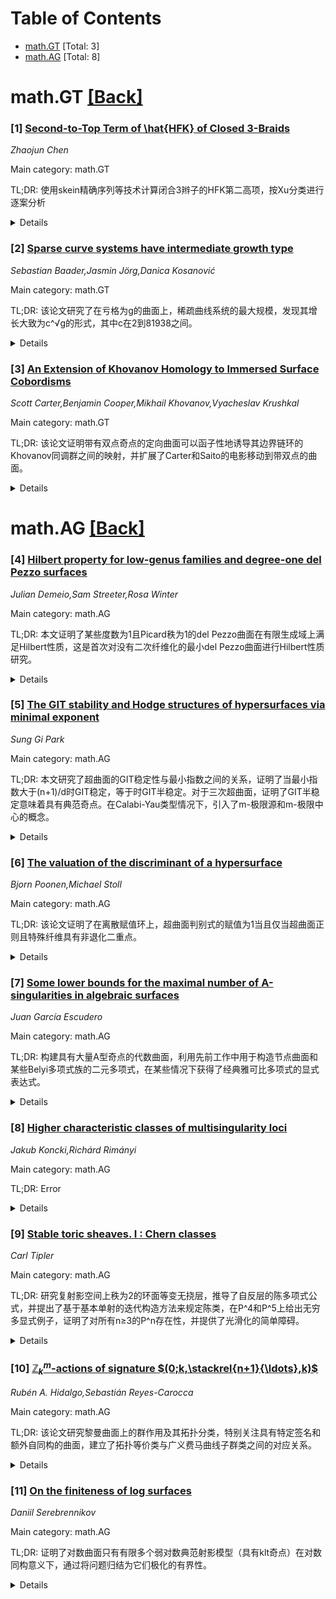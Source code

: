 <div id=toc></div>

# Table of Contents

- [math.GT](#math.GT) [Total: 3]
- [math.AG](#math.AG) [Total: 8]


<div id='math.GT'></div>

# math.GT [[Back]](#toc)

### [1] [Second-to-Top Term of \hat{HFK} of Closed 3-Braids](https://arxiv.org/abs/2510.14248)
*Zhaojun Chen*

Main category: math.GT

TL;DR: 使用skein精确序列等技术计算闭合3辫子的HFK第二高项，按Xu分类进行逐案分析


<details>
  <summary>Details</summary>
Motivation: 需要计算闭合3辫子的Heegaard Floer同调第二高项，以深入理解辫子结构的拓扑性质

Method: 采用skein精确序列和其他技术，按照Xu的分类方法进行逐案分析计算

Result: 成功计算出了闭合3辫子的HFK第二高项的具体结果

Conclusion: 通过系统的方法论，实现了对闭合3辫子HFK第二高项的完整计算，为辫子理论提供了新的计算工具

Abstract: In this paper, we use the skein exact sequence and other techniques to
compute the second-to-top term of HFK of closed 3-braids. We do it case-by-case
according to Xu's classification.

</details>


### [2] [Sparse curve systems have intermediate growth type](https://arxiv.org/abs/2510.14429)
*Sebastian Baader,Jasmin Jörg,Danica Kosanović*

Main category: math.GT

TL;DR: 该论文研究了在亏格为g的曲面上，稀疏曲线系统的最大规模，发现其增长大致为c^√g的形式，其中c在2到81938之间。


<details>
  <summary>Details</summary>
Motivation: 研究曲面上稀疏曲线系统的最大规模，稀疏曲线系统指的是平均两两相交数不超过1的简单闭曲线系统。

Method: 通过数学分析和证明，确定了稀疏曲线系统规模的增长函数形式。

Result: 发现稀疏曲线系统的最大规模以c^√g的形式增长，其中常数c的范围在2到81938之间。

Conclusion: 在曲面上，稀疏曲线系统的最大规模呈亚指数增长，具体为c^√g的形式，这为曲面几何和拓扑提供了新的理解。

Abstract: A system of simple closed curves on a surface of genus $g$ is said to be
sparse if their average pairwise intersection number does not exceed one. We
show that the maximal size of a sparse curve systems grows roughly like a
function of type $c^{\sqrt{g}}$, with $c$ between $2$ and $81938$.

</details>


### [3] [An Extension of Khovanov Homology to Immersed Surface Cobordisms](https://arxiv.org/abs/2510.14760)
*Scott Carter,Benjamin Cooper,Mikhail Khovanov,Vyacheslav Krushkal*

Main category: math.GT

TL;DR: 该论文证明带有双点奇点的定向曲面可以函子性地诱导其边界链环的Khovanov同调群之间的映射，并扩展了Carter和Saito的电影移动到带双点的曲面。


<details>
  <summary>Details</summary>
Motivation: 研究带有双点奇点的定向曲面如何系统地影响其边界链环的Khovanov同调理论，建立更一般的曲面-链环对应关系。

Method: 扩展Carter和Saito的电影移动理论，将其推广到包含双点奇点的曲面情况，并证明这种扩展保持函子性。

Result: 成功构建了带双点奇点的定向曲面到Khovanov同调群映射的函子性构造，建立了完整的理论框架。

Conclusion: 带有双点奇点的曲面确实可以诱导边界链环Khovanov同调之间的函子性映射，这一结果为曲面拓扑与链环不变量之间的联系提供了更深入的理解。

Abstract: We show that an oriented surface in $\mathbb{R}^4$ containing double point
singularities induces a map between the Khovanov homology groups of its
boundary links in a functorial way. As part of this work, the movie moves of
Carter and Saito are extended to surfaces with double points.

</details>


<div id='math.AG'></div>

# math.AG [[Back]](#toc)

### [4] [Hilbert property for low-genus families and degree-one del Pezzo surfaces](https://arxiv.org/abs/2510.13967)
*Julian Demeio,Sam Streeter,Rosa Winter*

Main category: math.AG

TL;DR: 本文证明了某些度数为1且Picard秩为1的del Pezzo曲面在有限生成域上满足Hilbert性质，这是首次对没有二次纤维化的最小del Pezzo曲面进行Hilbert性质研究。


<details>
  <summary>Details</summary>
Motivation: 研究最小del Pezzo曲面（度数为1且Picard秩为1）的Hilbert性质，特别是那些没有二次纤维化的曲面，填补了该领域的研究空白。

Method: 推广了第一作者在椭圆曲面上的结果，并采用了Desjardins和第三作者用于证明有理点密度的构造方法。

Result: 证明了某些度数为1且Picard秩为1的del Pezzo曲面在有限生成域上满足Hilbert性质。

Conclusion: 这是首次对没有二次纤维化的最小del Pezzo曲面进行Hilbert性质研究，为理解这类曲面的算术性质提供了新见解。

Abstract: We prove that the Hilbert property is satisfied by certain del Pezzo surfaces
of degree one and Picard rank 1 over fields finitely generated over
$\mathbb{Q}$. We generalize results of the first author on elliptic surfaces
and employ constructions used by Desjardins and the third author to prove
density of rational points. Our results are the first on the Hilbert property
for minimal del Pezzo surfaces of degree one without a conic fibration.

</details>


### [5] [The GIT stability and Hodge structures of hypersurfaces via minimal exponent](https://arxiv.org/abs/2510.14352)
*Sung Gi Park*

Main category: math.AG

TL;DR: 本文研究了超曲面的GIT稳定性与最小指数之间的关系，证明了当最小指数大于(n+1)/d时GIT稳定，等于时GIT半稳定。对于三次超曲面，证明了GIT半稳定意味着具有典范奇点。在Calabi-Yau类型情况下，引入了m-极限源和m-极限中心的概念。


<details>
  <summary>Details</summary>
Motivation: 解决Laza关于超曲面GIT稳定性与最小指数关系的问题，以及Spotti-Sun关于三次超曲面奇点类型的问题。推广周期映射在Calabi-Yau类型情况下的行为。

Method: 使用几何不变理论(GIT)分析超曲面的稳定性条件，引入m-极限源和m-极限中心的概念，研究极限混合Hodge结构。

Result: 建立了最小指数与GIT稳定性的精确关系，证明了GIT半稳定三次超曲面具有典范奇点，在特定维度和次数下周期映射是开嵌入。

Conclusion: 最小指数是控制超曲面GIT稳定性和奇点类型的有效不变量，m-极限源完全决定了极限混合Hodge结构的核心，极大单极退化可由特殊纤维的局部奇点类型检测。

Abstract: Let $X\subset \mathbb P^n$ be a degree $d$ hypersurface. We prove that $X$ is
GIT stable if the minimal exponent $\widetilde \alpha(X)>\frac{n+1}{d}$ and GIT
semistable if $\widetilde \alpha(X)=\frac{n+1}{d}$, resolving a question of
Laza. Conversely, for GIT semistable cubic hypersurfaces, we prove a uniform
lower bound for the minimal exponent, which implies that every such cubic has
canonical singularities (and is terminal for $n\ge 6$), answering a question of
Spotti-Sun. In the classical cases $(n,d)=(2,4),(2,6),(3,3),(4,3),(5,3)$, the
period map from the GIT moduli is an open embedding over the stable locus with
$\widetilde \alpha(X)>\frac{n+1}{d}$ and extends regularly to the Baily-Borel
compactification precisely along the boundary where $\widetilde
\alpha(X)=\frac{n+1}{d}$. To generalize this period map behavior in the
Calabi-Yau type case $\frac{n+1}{d}=m+1\in \mathbb Z$, we introduce $m$-liminal
sources and $m$-liminal centers, refining the theory of sources and log
canonical centers. For an $m$-Du Bois hypersurface, we prove that the core of
the limit mixed Hodge structure of any one-parameter smoothing is completely
determined by the $m$-liminal source. In particular, maximal unipotent
degeneration is detected by the local singularity type of the special fiber.

</details>


### [6] [The valuation of the discriminant of a hypersurface](https://arxiv.org/abs/2510.14434)
*Bjorn Poonen,Michael Stoll*

Main category: math.AG

TL;DR: 该论文证明了在离散赋值环上，超曲面判别式的赋值为1当且仅当超曲面正则且特殊纤维具有非退化二重点。


<details>
  <summary>Details</summary>
Motivation: 研究离散赋值环上超曲面的奇异性与判别式赋值之间的关系，建立判别式赋值与奇异性类型的精确对应。

Method: 使用Zariski主定理和退化论证方法，分析超曲面特殊纤维的奇异性与判别式赋值的关系。

Result: 证明了v(Δ(f))=1当且仅当H正则且(H_k)ₛᵢₙg由k上的非退化二重点组成，并给出了当H_k有多个奇点或正维奇点时v(Δ(f))的下界估计。

Conclusion: 建立了判别式赋值与超曲面奇异性之间的精确对应关系，为研究离散赋值环上超曲面的奇异性提供了有效工具。

Abstract: Let $R$ be a discrete valuation ring, with valuation $v \colon R
\twoheadrightarrow \mathbb{Z}_{\ge 0} \cup \{\infty\}$ and residue field $k$.
Let $H$ be a hypersurface $\operatorname{Proj}(R[x_0,\ldots,x_n]/\langle f
\rangle)$. Let $H_k$ be the special fiber, and let $(H_k)_{\mathrm{sing}}$ be
its singular subscheme. Let $\Delta(f)$ be the discriminant of $f$. We use
Zariski's main theorem and degeneration arguments to prove that
$v(\Delta(f))=1$ if and only if $H$ is regular and $(H_k)_{\mathrm{sing}}$
consists of a nondegenerate double point over $k$. We also give lower bounds on
$v(\Delta(f))$ when $H_k$ has multiple singularities or a positive-dimensional
singularity.

</details>


### [7] [Some lower bounds for the maximal number of A-singularities in algebraic surfaces](https://arxiv.org/abs/2510.14539)
*Juan García Escudero*

Main category: math.AG

TL;DR: 构建具有大量A型奇点的代数曲面，利用先前工作中用于构造节点曲面和某些Belyi多项式族的二元多项式，在某些情况下获得了经典雅可比多项式的显式表达式。


<details>
  <summary>Details</summary>
Motivation: 研究如何构造具有大量A型奇点的代数曲面，扩展代数几何中奇异曲面的构造方法。

Method: 使用先前工作中用于构造节点曲面和某些Belyi多项式族的二元多项式，在某些情况下利用经典雅可比多项式获得显式表达式。

Result: 成功构造了具有大量A型奇点的代数曲面，并获得了某些情况下的显式表达式。

Conclusion: 该方法能够有效构造具有大量A型奇点的代数曲面，为代数几何中的奇异曲面研究提供了新的构造工具。

Abstract: We construct algebraic surfaces with a large number of type A singularities.
Bivariate polynomials presented in previous works for the construction of nodal
surfaces and certain families of Belyi polynomials are used. In some cases
explicit expressions in terms of classical Jacobi polynomials are obtained.

</details>


### [8] [Higher characteristic classes of multisingularity loci](https://arxiv.org/abs/2510.14602)
*Jakub Koncki,Richárd Rimányi*

Main category: math.AG

TL;DR: Error


<details>
  <summary>Details</summary>
Motivation: Error

Method: Error

Result: Error

Conclusion: Error

Abstract: A map between manifolds induces stratifications of both the source and the
target according to the occurring multisingularities. In this paper, we study
universal expressions-called higher Thom polynomials-that describe the
Segre-Schwartz-MacPherson class of such multisingularity loci. We prove a
Structure Theorem reducing these Thom polynomials to the data of a linear
series associated with each multisingularity. The series corresponding to the
empty multisingularity, referred to as the Master Series, plays a distinguished
role. Motivated by connections with geometric representation theory, we further
prove an Interpolation Theorem that allows Thom polynomials to be computed
algorithmically within Mather's range of nice dimensions. As an application, we
derive an explicit formula for the image Milnor number of quasihomogeneous
germs, providing one side of the celebrated Mond conjecture, computable up to
the theoretical bound.

</details>


### [9] [Stable toric sheaves. I : Chern classes](https://arxiv.org/abs/2510.14651)
*Carl Tipler*

Main category: math.AG

TL;DR: 研究复射影空间上秩为2的环面等变无挠层，推导了自反层的陈多项式公式，并提出了基于基本单射的迭代构造方法来规定陈类，在P^4和P^5上给出无穷多显式例子，证明了对所有n≥3的P^n存在性，并提供了光滑化的简单障碍。


<details>
  <summary>Details</summary>
Motivation: 研究复射影空间上秩为2的环面等变无挠层的构造和分类问题，特别关注陈类的规定和光滑化障碍。

Method: 对于自反层推导陈多项式公式，对于一般无挠层引入基于基本单射的迭代构造方法，能够规定陈类。

Result: 在P^4和P^5上构造了无穷多显式例子，证明了对所有n≥3的P^n存在满足已知约束的无挠层，并提供了光滑化的简单障碍。

Conclusion: 建立了复射影空间上秩为2环面等变无挠层的系统构造方法，解决了存在性问题并揭示了光滑化障碍。

Abstract: We study rank 2 torus-equivariant torsion-free sheaves on the complex
projective space. For reflexive sheaves we derive a simple formula for the
Chern polynomial, and in the general torsion-free case we introduce an
iterative construction method based on elementary injections, allowing us to
prescribe Chern classes. This yields infinite families of explicit examples on
$\mathbb{P}^4$ and $\mathbb{P}^5$, and establishes existence on $\mathbb{P}^n$
for all $n\geq 3$, with Chern classes satisfying all known constraints arising
from locally freeness and indecomposability. We also provide simple
obstructions for smoothability.

</details>


### [10] [${\mathbb Z}_{k}^{m}$-actions of signature $(0;k,\stackrel{n+1}{\ldots},k)$](https://arxiv.org/abs/2510.14754)
*Rubén A. Hidalgo,Sebastián Reyes-Carocca*

Main category: math.AG

TL;DR: 该论文研究黎曼曲面上的群作用及其拓扑分类，特别关注具有特定签名和额外自同构的曲面，建立了拓扑等价类与广义费马曲线子群类之间的对应关系。


<details>
  <summary>Details</summary>
Motivation: 研究具有特定群作用结构的紧致黎曼曲面的拓扑分类问题，特别是当曲面商具有特殊签名且存在额外自同构群时的分类理论。

Method: 利用广义费马曲线及其自同构群，分析G/N在S/N锥点上的置换作用，通过满足特定不变性条件的H子群类来描述所有可能的(S,N,G)三元组。

Result: 建立了拓扑等价类与适当商集之间的对应关系，并针对k为素数且m=2的特殊情况给出了代数模型和雅可比簇的等度分解。

Conclusion: 该方法为具有特定群作用结构的黎曼曲面提供了系统的拓扑分类框架，并通过具体例子验证了理论的有效性。

Abstract: In this article we consider group actions on compact Riemann surfaces and
their topological classification. We address this problem for pairs $(S, N)$
where $S$ is a compact Riemann surface endowed with a group of automorphisms $N
\cong \mathbb{Z}_k^m$ such $S/N$ has signature
$(0;k,\stackrel{n+1}{\ldots},k)$, where $n, k \geqslant 2$ and $1 \leqslant m
\leqslant n$ are integers. We further assume the existence of extra
automorphisms, namely, a group $G$ with $N \lhd G \leqslant \mathrm{Aut}(S)$
and analyze the induced permutational action of $G/N$ on the cone points of
$S/N$. To describe such actions up to topological equivalence, we employ the
generalized Fermat curves $(X,H)$ and their automorphism groups, showing that
every triple $(S,N, G)$ as before is determined by a class of subgroups of $H$
that satisfy certain invariance property. This approach establishes a
correspondence between topological equivalence classes and an appropriate
quotient set. As an application, we specialize our results to the case $k$
prime and $m=2$, including algebraic models and isogeny decompositions of their
Jacobian varieties. We then discuss some examples for the cases $n=3$ and
$n=5$, which are interesting in their own right.

</details>


### [11] [On the finiteness of log surfaces](https://arxiv.org/abs/2510.14795)
*Daniil Serebrennikov*

Main category: math.AG

TL;DR: 证明了对数曲面只有有限多个弱对数典范射影模型（具有klt奇点）在对数同构意义下，通过将问题归结为它们极化的有界性。


<details>
  <summary>Details</summary>
Motivation: 研究对数曲面的弱对数典范射影模型的有界性问题，旨在理解这类几何对象在特定奇点条件下的分类和数量限制。

Method: 通过将问题转化为研究这些模型的极化（polarization）的有界性来证明有限性结果。

Result: 证明了在对数同构意义下，具有klt奇点的弱对数典范射影模型的数量是有限的。

Conclusion: 对数曲面的弱对数典范射影模型（具有klt奇点）在对数同构下只有有限多个，这一结论通过极化的有界性得到证明。

Abstract: We prove that a log surface has only finitely many weakly log canonical
projective models with klt singularities up to log isomorphism, by reducing the
problem to the boundedness of their polarization.

</details>
